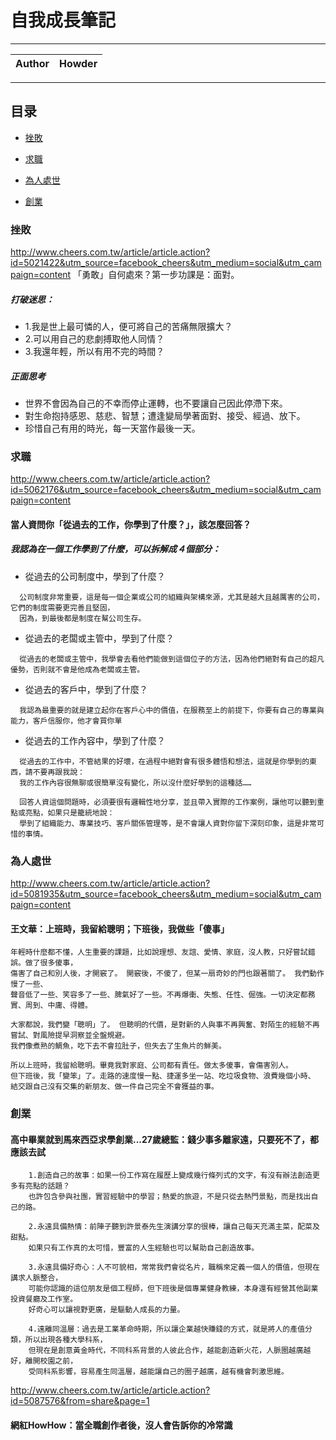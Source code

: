自我成長筆記
===========================

****
	
|Author|Howder|
|---|---


****
## 目录
* [挫敗](#挫敗)

* [求職](#求職)

* [為人處世](#為人處世)

* [創業](#創業)


### 挫敗

http://www.cheers.com.tw/article/article.action?id=5021422&utm_source=facebook_cheers&utm_medium=social&utm_campaign=content
「勇敢」自何處來？第一步功課是：面對。

##### 打破迷思： 
* 1.我是世上最可憐的人，便可將自己的苦痛無限擴大？ 
* 2.可以用自己的悲劇搏取他人同情？ 
* 3.我還年輕，所以有用不完的時間？ 
##### 正面思考 
* 世界不會因為自己的不幸而停止運轉，也不要讓自己因此停滯下來。
* 對生命抱持感恩、慈悲、智慧；遭逢變局學著面對、接受、經過、放下。 
* 珍惜自己有用的時光，每一天當作最後一天。


### 求職
http://www.cheers.com.tw/article/article.action?id=5062176&utm_source=facebook_cheers&utm_medium=social&utm_campaign=content
#### 當人資問你「從過去的工作，你學到了什麼？」，該怎麼回答？

##### 我認為在一個工作學到了什麼，可以拆解成４個部分： 
* 從過去的公司制度中，學到了什麼？ 
```
  公司制度非常重要，這是每一個企業或公司的組織與架構來源，尤其是越大且越厲害的公司，它們的制度需要更完善且堅固，
  因為，到最後都是制度在幫公司生存。
```
* 從過去的老闆或主管中，學到了什麼？ 
```
  從過去的老闆或主管中，我學會去看他們能做到這個位子的方法，因為他們絕對有自己的超凡優勢，否則就不會是他成為老闆或主管。
```
* 從過去的客戶中，學到了什麼？ 
```
  我認為最重要的就是建立起你在客戶心中的價值，在服務至上的前提下，你要有自己的專業與能力，客戶信服你，他才會買你單
```
* 從過去的工作內容中，學到了什麼？
```
  從過去的工作中，不管結果的好壞，在過程中絕對會有很多體悟和想法，這就是你學到的東西，請不要再跟我說：
  我的工作內容很無聊或很簡單沒有變化，所以沒什麼好學到的這種話……
  
  回答人資這個問題時，必須要很有邏輯性地分享，並且帶入實際的工作案例，讓他可以聽到重點或亮點，如果只是籠統地說：
  學到了組織能力、專業技巧、客戶關係管理等，是不會讓人資對你留下深刻印象，這是非常可惜的事情。
```

### 為人處世
http://www.cheers.com.tw/article/article.action?id=5081935&utm_source=facebook_cheers&utm_medium=social&utm_campaign=content
#### 王文華：上班時，我留給聰明；下班後，我做些「傻事」
```
年輕時什麼都不懂，人生重要的課題，比如說理想、友誼、愛情、家庭，沒人教，只好嘗試錯誤。做了很多傻事，
傷害了自己和別人後，才開竅了。 開竅後，不傻了，但某一扇奇妙的門也跟著關了。 我們動作慢了一些、
聲音低了一些、笑容多了一些、脾氣好了一些。不再爆衝、失態、任性、倔強。一切決定都務實、周到、中庸、得體。

大家都說，我們變「聰明」了。 但聰明的代價，是對新的人與事不再興奮、對陌生的經驗不再嘗試、對風險提早洞察並全盤規避。
我們像煮熟的鯛魚，吃下去不會拉肚子，但失去了生魚片的鮮美。 

所以上班時，我留給聰明。畢竟我對家庭、公司都有責任。做太多傻事，會傷害別人。
但下班後，我「變笨」了。走路的速度慢一點、捷運多坐一站、吃垃圾食物、浪費幾個小時、
結交跟自己沒有交集的新朋友、做一件自己完全不會獲益的事。
```

### 創業

#### 高中畢業就到馬來西亞求學創業...27歲總監：錢少事多離家遠，只要死不了，都應該去試 
```
	1.創造自己的故事：如果一份工作寫在履歷上變成幾行條列式的文字，有沒有辦法創造更多有亮點的話題？
	也許包含參與社團，實習經驗中的學習；熱愛的旅遊，不是只從去熱門景點，而是找出自己的路。

	2.永遠具備熱情：前陣子聽到許景泰先生演講分享的很棒，讓自己每天充滿主菜，配菜及甜點。
	如果只有工作真的太可惜，豐富的人生經驗也可以幫助自己創造故事。

	3.永遠具備好奇心：人不可貌相，常常我們會從名片，職稱來定義一個人的價值，但現在講求人脈整合，
	可能你認識的這位朋友是個工程師，但下班後是個專業健身教練，本身還有經營其他副業投資餐廳及工作室。
	好奇心可以讓視野更廣，是驅動人成長的力量。

	4.遠離同溫層：過去是工業革命時期，所以讓企業越快賺錢的方式，就是將人的產值分類，所以出現各種大學科系，
	但現在是創意黃金時代，不同科系背景的人彼此合作，越能創造新火花，人脈圈越廣越好，離開校園之前，
	受同科系影響，容易產生同溫層，越能讓自己的圈子越廣，越有機會刺激思維。
```
http://www.cheers.com.tw/article/article.action?id=5087576&from=share&page=1
#### 網紅HowHow：當全職創作者後，沒人會告訴你的冷常識


